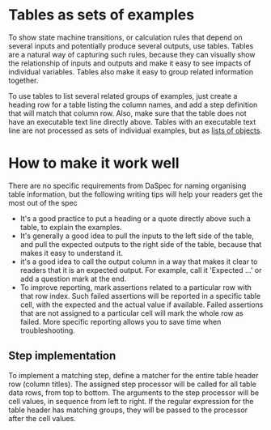 # Tables as sets of examples

To show state machine transitions, or calculation rules that depend on several inputs and potentially produce several outputs, use tables. Tables are a natural way of capturing such rules, because they can visually show the relationship of inputs and outputs and make it easy to see impacts of individual variables. Tables also make it easy to group related information together.

To use tables to list several related groups of examples, just create a heading row for a table listing the column names, and add a step definition that will match that column row. Also, make sure that the table does not have an executable text line directly above.
Tables with an executable text line are not processed as sets of individual examples, but as [lists of objects](tables_as_lists_of_objects.html).

# How to make it work well

There are no specific requirements from DaSpec for naming organising table information, but the following writing tips will help your readers get the most out of the spec 

* It's a good practice to put a heading or a quote directly above such a table, to explain the examples.
* It's generally a good idea to pull the inputs to the left side of the table, and pull the expected outputs to the right side of the table, because that makes it easy to understand it. 
* it's a good idea to call the output column in a way that makes it clear to readers that it is an expected output. For example, call it 'Expected ...' or add a question mark at the end. 
* To improve reporting, mark assertions related to a particular row with that row index. Such failed assertions will be reported in a specific table cell, with the expected and the actual value if available. Failed assertions that are not assigned to a particular cell will mark the whole row as failed. More specific reporting allows you to save time when troubleshooting.

## Step implementation

To implement a matching step, define a matcher for the entire table header row (column titles). The assigned step processor will be called for all table data rows, from top to bottom. The arguments to the step processor will be cell values, in sequence from left to right. If the regular expression for the table header has matching groups, they will be passed to the processor after the cell values. 


